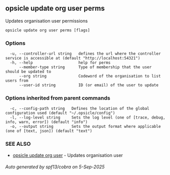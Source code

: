 ## opsicle update org user perms

Updates organisation user permissions

```
opsicle update org user perms [flags]
```

### Options

```
  -u, --controller-url string   defines the url where the controller service is accessible at (default "http://localhost:54321")
  -h, --help                    help for perms
      --member-type string      Type of membership that the user should be updated to
      --org string              Codeword of the organisation to list users from
      --user-id string          ID (or email) of the user to update
```

### Options inherited from parent commands

```
  -c, --config-path string   Defines the location of the global configuration used (default "~/.opsicle/config")
  -l, --log-level string     Sets the log level (one of [trace, debug, info, warn, error]) (default "info")
  -o, --output string        Sets the output format where applicable (one of [text, json]) (default "text")
```

### SEE ALSO

* [opsicle update org user](cli/opsicle_update_org_user.md)	 - Updates organisation user

###### Auto generated by spf13/cobra on 5-Sep-2025
